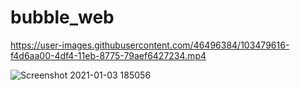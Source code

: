 # bubble_web
https://user-images.githubusercontent.com/46496384/103479616-f4d6aa00-4df4-11eb-8775-79aef6427234.mp4

![Screenshot 2021-01-03 185056](https://user-images.githubusercontent.com/46496384/103479577-a75a3d00-4df4-11eb-9dff-d7624b46cddc.jpg)
